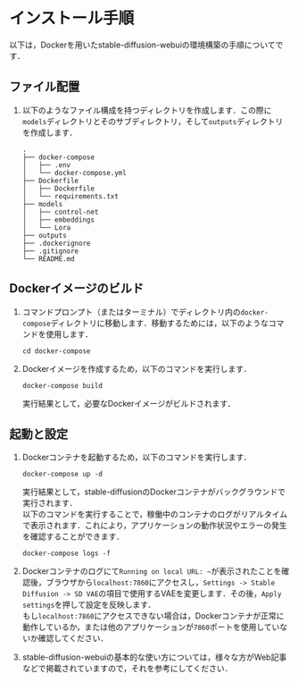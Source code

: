 # インストール手順

以下は，Dockerを用いたstable-diffusion-webuiの環境構築の手順についてです．

## ファイル配置
1. 以下のようなファイル構成を持つディレクトリを作成します．この際に`models`ディレクトリとそのサブディレクトリ，そして`outputs`ディレクトリを作成します．
    ```
    .
    ├── docker-compose
    │   ├── .env
    │   └── docker-compose.yml
    ├── Dockerfile
    │   ├── Dockerfile
    │   └── requirements.txt
    ├── models
    │   ├── control-net
    │   ├── embeddings
    │   └── Lora
    ├── outputs
    ├── .dockerignore
    ├── .gitignore
    └── README.md
    ```

## Dockerイメージのビルド

1. コマンドプロンプト（またはターミナル）でディレクトリ内の`docker-compose`ディレクトリに移動します．移動するためには，以下のようなコマンドを使用します．
    ```
    cd docker-compose
    ```

2. Dockerイメージを作成するため，以下のコマンドを実行します．
    ```
    docker-compose build
    ```
    実行結果として，必要なDockerイメージがビルドされます．

## 起動と設定
1. Dockerコンテナを起動するため，以下のコマンドを実行します．
    ```
    docker-compose up -d
    ```
    実行結果として，stable-diffusionのDockerコンテナがバックグラウンドで実行されます．<br>
    以下のコマンドを実行することで，稼働中のコンテナのログがリアルタイムで表示されます．これにより，アプリケーションの動作状況やエラーの発生を確認することができます．
    ```
    docker-compose logs -f
    ```

2. Dockerコンテナのログにて`Running on local URL: ~`が表示されたことを確認後，ブラウザから`localhost:7860`にアクセスし，`Settings -> Stable Diffusion -> SD VAE`の項目で使用するVAEを変更します．その後，`Apply settings`を押して設定を反映します．<br>
もし`localhost:7860`にアクセスできない場合は，Dockerコンテナが正常に動作しているか，または他のアプリケーションが`7860`ポートを使用していないか確認してください．

3. stable-diffusion-webuiの基本的な使い方については，様々な方がWeb記事などで掲載されていますので，それを参考にしてください．
